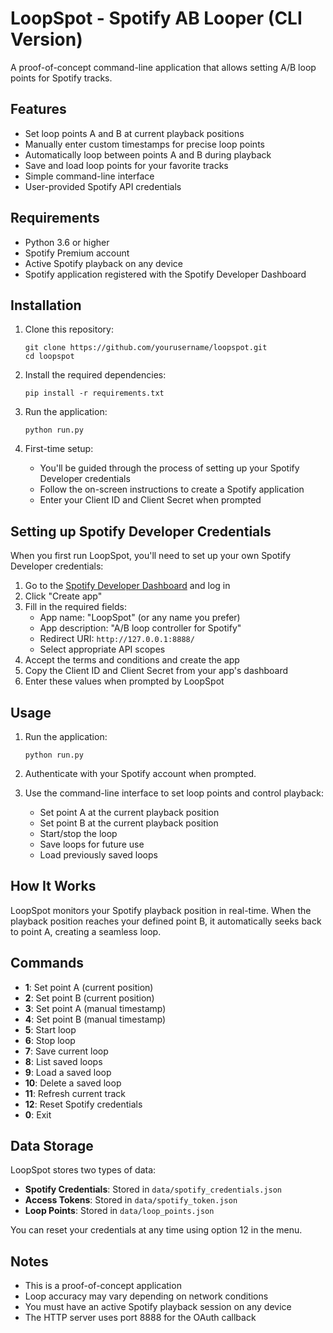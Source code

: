 # LoopSpot - Spotify AB Looper (CLI Version)

A proof-of-concept command-line application that allows setting A/B loop points for Spotify tracks.

## Features

- Set loop points A and B at current playback positions
- Manually enter custom timestamps for precise loop points
- Automatically loop between points A and B during playback
- Save and load loop points for your favorite tracks
- Simple command-line interface
- User-provided Spotify API credentials

## Requirements

- Python 3.6 or higher
- Spotify Premium account
- Active Spotify playback on any device
- Spotify application registered with the Spotify Developer Dashboard

## Installation

1. Clone this repository:
   ```
   git clone https://github.com/yourusername/loopspot.git
   cd loopspot
   ```

2. Install the required dependencies:
   ```
   pip install -r requirements.txt
   ```

3. Run the application:
   ```
   python run.py
   ```

4. First-time setup:
   - You'll be guided through the process of setting up your Spotify Developer credentials
   - Follow the on-screen instructions to create a Spotify application
   - Enter your Client ID and Client Secret when prompted

## Setting up Spotify Developer Credentials

When you first run LoopSpot, you'll need to set up your own Spotify Developer credentials:

1. Go to the [Spotify Developer Dashboard](https://developer.spotify.com/dashboard) and log in
2. Click "Create app"
3. Fill in the required fields:
   - App name: "LoopSpot" (or any name you prefer)
   - App description: "A/B loop controller for Spotify"
   - Redirect URI: `http://127.0.0.1:8888/`
   - Select appropriate API scopes
4. Accept the terms and conditions and create the app
5. Copy the Client ID and Client Secret from your app's dashboard
6. Enter these values when prompted by LoopSpot

## Usage

1. Run the application:
   ```
   python run.py
   ```

2. Authenticate with your Spotify account when prompted.

3. Use the command-line interface to set loop points and control playback:
   - Set point A at the current playback position
   - Set point B at the current playback position
   - Start/stop the loop
   - Save loops for future use
   - Load previously saved loops

## How It Works

LoopSpot monitors your Spotify playback position in real-time. When the playback position reaches your defined point B, it automatically seeks back to point A, creating a seamless loop.

## Commands

- **1**: Set point A (current position)
- **2**: Set point B (current position)
- **3**: Set point A (manual timestamp)
- **4**: Set point B (manual timestamp)
- **5**: Start loop
- **6**: Stop loop
- **7**: Save current loop
- **8**: List saved loops
- **9**: Load a saved loop
- **10**: Delete a saved loop
- **11**: Refresh current track
- **12**: Reset Spotify credentials
- **0**: Exit

## Data Storage

LoopSpot stores two types of data:
- **Spotify Credentials**: Stored in `data/spotify_credentials.json`
- **Access Tokens**: Stored in `data/spotify_token.json`
- **Loop Points**: Stored in `data/loop_points.json`

You can reset your credentials at any time using option 12 in the menu.

## Notes

- This is a proof-of-concept application
- Loop accuracy may vary depending on network conditions
- You must have an active Spotify playback session on any device
- The HTTP server uses port 8888 for the OAuth callback 